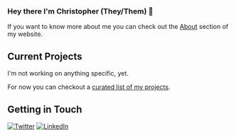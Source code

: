 ### Hey there I'm Christopher (They/Them) 👋

If you want to know more about me you can check out the [About](https://thatamazingprogrammer.com/about/) section of my website.

## Current Projects
I'm not working on anything specific, yet.

For now you can checkout a [curated list of my projects](https://github.com/Programazing/Start_Here).

## Getting in Touch

[![Twitter](https://github.com/Programazing/ColoredBadges/blob/master/png/social/twitter.png)](https://twitter.com/Programazing) [![LinkedIn](https://github.com/Programazing/ColoredBadges/blob/master/png/social/linkedin.png)](https://www.linkedin.com/in/christophercharlesjohnson/) 

<!--
**Programazing/Programazing** is a ✨ _special_ ✨ repository because its `README.md` (this file) appears on your GitHub profile.

Here are some ideas to get you started:

- 🔭 I’m currently working on ...
- 🌱 I’m currently learning ...
- 👯 I’m looking to collaborate on ...
- 🤔 I’m looking for help with ...
- 💬 Ask me about ...
- 📫 How to reach me: ...
- 😄 Pronouns: ...
- ⚡ Fun fact: ...
-->

